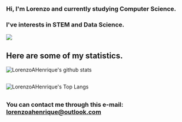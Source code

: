 ### Hi, I'm Lorenzo and currently studying Computer Science.
### I've interests in STEM and Data Science.     
 
<a href="https://www.youtube.com/watch?v=dQw4w9WgXcQ"><img src="https://user-images.githubusercontent.com/73097560/115834477-dbab4500-a447-11eb-908a-139a6edaec5c.gif"></a>

## Here are some of my statistics.

![LorenzoAHenrique's github stats](https://github-readme-stats.vercel.app/api?username=LorenzoAHenrique&show_icons=true&theme=tokyonight)

##

![LorenzoAHenrique's Top Langs]([https://github-readme-stats.vercel.app/api/top-langs/?username=LorenzoAHenrique&theme=tokyonight])  
## 

### You can contact me through this e-mail: lorenzoahenrique@outlook.com
